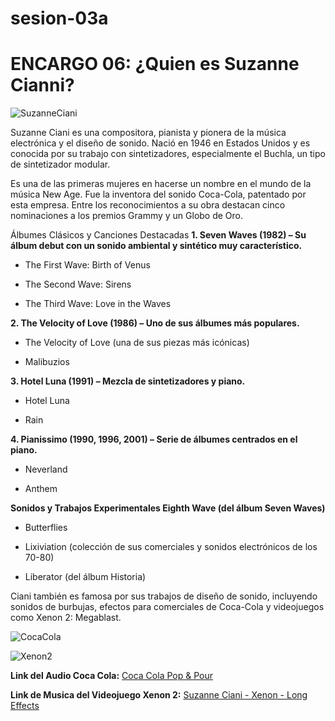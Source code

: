 # sesion-03a

# ENCARGO 06: ¿Quien es Suzanne Cianni?

![SuzanneCiani](https://proyectoidis.org/wp-content/uploads/2023/03/ciani-main.jpg)

Suzanne Ciani es una compositora, pianista y pionera de la música electrónica y el diseño de sonido. Nació en 1946 en Estados Unidos y es conocida por su trabajo con sintetizadores, especialmente el Buchla, un tipo de sintetizador modular.

Es una de las primeras mujeres en hacerse un nombre en el mundo de la música New Age. Fue la inventora del sonido Coca-Cola, patentado por esta empresa. Entre los reconocimientos a su obra destacan cinco nominaciones a los premios Grammy y un Globo de Oro.

Álbumes Clásicos y Canciones Destacadas
**1. Seven Waves (1982) – Su álbum debut con un sonido ambiental y sintético muy característico.**

- The First Wave: Birth of Venus

- The Second Wave: Sirens

- The Third Wave: Love in the Waves

**2. The Velocity of Love (1986) – Uno de sus álbumes más populares.**

- The Velocity of Love (una de sus piezas más icónicas)

- Malibuzios

**3. Hotel Luna (1991) – Mezcla de sintetizadores y piano.**

- Hotel Luna

- Rain

**4. Pianissimo (1990, 1996, 2001) – Serie de álbumes centrados en el piano.**

- Neverland

- Anthem

**Sonidos y Trabajos Experimentales
Eighth Wave (del álbum Seven Waves)**

- Butterflies

- Lixiviation (colección de sus comerciales y sonidos electrónicos de los 70-80)

- Liberator (del álbum Historia)

Ciani también es famosa por sus trabajos de diseño de sonido, incluyendo sonidos de burbujas, efectos para comerciales de Coca-Cola y videojuegos como Xenon 2: Megablast.

![CocaCola](https://live.staticflickr.com/65535/49424515662_99d5493404_b.jpg)

![Xenon2](https://i.ytimg.com/vi/v9nD9DQwd80/maxresdefault.jpg)

**Link del Audio Coca Cola:** 
[Coca Cola Pop & Pour](https://www.youtube.com/shorts/f32oy2is0EY)

**Link de Musica del Videojuego Xenon 2:** 
[Suzanne Ciani - Xenon - Long Effects](https://www.youtube.com/watch?v=Vz1P7L8wgzk&ab_channel=FindersKeepersRecords)




